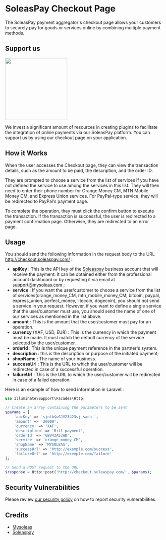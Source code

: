 # SoleasPay Checkout Page

The SoleasPay payment aggregator's checkout page allows your customers to securely pay for goods or services online by combining multiple payment methods.

## Support us

[<img src="https://app.soleaspay.com/images/sopay.png" width="200px" />](https://soleaspay.com)

We invest a significant amount of resources in creating plugins to facilitate the integration of online payments via our SoleasPay platform. You can support us by using our checkout page on your application.


## How it Works

When the user accesses the Checkout page, they can view the transaction details, such as the amount to be paid, the description, and the order ID.

They are prompted to choose a service from the list of services if you have not defined the service to use among the services in this list. They will then need to enter their phone number for Orange Money CM, MTN Mobile Money CM, and Express Union services. For PayPal-type service, they will be redirected to PayPal's payment page.

To complete the operation, they must click the confirm button to execute the transaction. If the transaction is successful, the user is redirected to a payment confirmation page. Otherwise, they are redirected to an error page.

## Usage

You should send the following information in the request body to the URL http://checkout.soleaspay.com/ :  
* __apiKey__ : This is the API key of the [Soleaspay](https://soleaspay.com) business account that will receive the payment. It can be obtained either from the professional account dashboard or by requesting it via email at support@mysoleas.com ;
* __service__ : If you want the user/customer to choose a service from the list of services(orange_money_CM, mtn_mobile_money_CM, bitcoin, paypal, express_union, perfect_money, litecoin, dogecoin), you should not send a service in your request. However, if you want to define a single service that the user/customer must use, you should send the name of one of our services as mentioned in the list above.
* __amount__ : This is the amount that the user/customer must pay for an operation.  
* __currency__ (XAF, USD, EUR) : This is the currency in which the payment must be made. It must match the default currency of the service selected by the user/customer. 
* __orderId__ : This is the unique payment reference in the partner's system.
* __description__ : this is the description or purpose of the initiated payment;
* __shopName__ : The name of your business.
* __successUrl__ : This is the URL to which the user/customer will be redirected in case of a successful operation.
* __failureUrl__ : This is the URL to which the user/customer will be redirected in case of a failed operation.

Here is an example of how to send information in Laravel : 

```php
use Illuminate\Support\Facades\Http;

// Create an array containing the parameters to be sent
$params = [
    'apiKey' => 'sjnfb$uGJV23423sj-sadh ',
    'amount' => '20000',
    'currency' => 'XAF',
    'description' => 'Bill payment',
    'orderId' => 'GBV43A53WD',
    'service' => 'orange_money_CM',
    'shopName' => 'MYSOLEAS',
    'successUrl' => 'http://exemple.com/success',
    'failureUrl' => 'http://exemple.com/failure'
];

// Send a POST request to the URL
$response = Http::post('http://checkout.soleaspay.com/', $params);

```

## Security Vulnerabilities

Please review [our security policy](../../security/policy) on how to report security vulnerabilities.

## Credits

- [Mysoleas](https://mysoleas.com)
- [Soleaspay](https://soleaspay.com)


